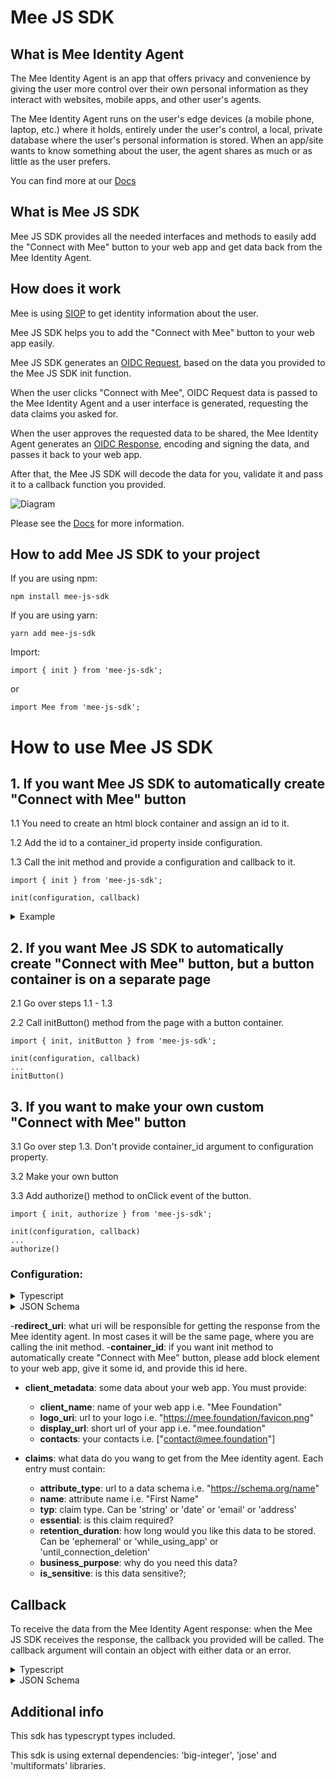 # Mee JS SDK

## What is Mee Identity Agent

The Mee Identity Agent is an app that offers privacy and convenience by giving the user more control over their own personal information as they interact with websites, mobile apps, and other user's agents.

The Mee Identity Agent runs on the user's edge devices (a mobile phone, laptop, etc.) where it holds, entirely under the user's control, a local, private database where the user's personal information is stored. When an app/site wants to know something about the user, the agent shares as much or as little as the user prefers.

You can find more at our [Docs](https://docs-dev.mee.foundation/Identity_agent.html)

## What is Mee JS SDK

Mee JS SDK provides all the needed interfaces and methods to easily add the "Connect with Mee" button to your web app and get data back from the Mee Identity Agent.

## How does it work

Mee is using [SIOP](https://openid.net/specs/openid-connect-self-issued-v2-1_0.html) to get identity information about the user.

Mee JS SDK helps you to add the "Connect with Mee" button to your web app easily.

Mee JS SDK generates an [OIDC Request](https://openid.net/specs/openid-connect-core-1_0.html#SelfIssuedRequest), based on the data you provided to the Mee JS SDK init function.

When the user clicks "Connect with Mee", OIDC Request data is passed to the Mee Identity Agent and a user interface is generated, requesting the data claims you asked for.

When the user approves the  requested data to be shared, the Mee Identity Agent generates an [OIDC Response](https://openid.net/specs/openid-connect-core-1_0.html#SelfIssuedResponse), encoding and signing the data, and passes it back to your web app.

After that, the Mee JS SDK will decode the data for you, validate it and pass it to a callback function you provided.

![Diagram](https://docs-dev.mee.foundation/images/mee-js-sdk.svg)

Please see the [Docs](https://docs-dev.mee.foundation/Connect_with_Mee.html) for more information.

## How to add Mee JS SDK to your project

If you are using npm:
```
npm install mee-js-sdk
```
If you are using yarn:
```
yarn add mee-js-sdk
```
Import: 
```
import { init } from 'mee-js-sdk';
```
or
```
import Mee from 'mee-js-sdk';
```

# How to use Mee JS SDK

## 1. If you want Mee JS SDK to automatically create "Connect with Mee" button

1.1 You need to create an html block container and assign an id to it.

1.2 Add the id to a container_id property inside configuration.

1.3 Call the init method and provide a configuration and callback to it.
```
import { init } from 'mee-js-sdk';

init(configuration, callback)
```
<details>
  <summary>
    Example
  </summary>

```
    init({
    client_metadata: {
      client_name: 'Mee Foundation',
      logo_uri: 'https://mee.foundation/favicon.png',
      display_url: 'mee.foundation',
      contacts: [],
    },
    redirect_uri: 'https://mee.foundation',
    container_id: 'mee',
    claims: {
      id_token: {
        last_name: {
          attribute_type: 'https://schema.org/name',
          name: 'Last Name',
          typ: 'string',
          essential: true,
          retention_duration: "",
          business_purpose: '',
          is_sensitive: true,
        },
        first_name: {
          attribute_type: 'https://schema.org/name',
          name: 'First Name',
          typ: 'string',
          essential: false,
          retention_duration: MeeConsentDuration.ephemeral,
          business_purpose: '',
          is_sensitive: true,
        },
      },
    },
  }, (data) => {
      console.log(data);
    }
  });
```
</details>

## 2. If you want Mee JS SDK to automatically create "Connect with Mee" button, but a button container is on a separate page

2.1 Go over steps 1.1 - 1.3

2.2 Call initButton() method from the page with a button container.
```
import { init, initButton } from 'mee-js-sdk';

init(configuration, callback)
...
initButton()
```

## 3. If you want to make your own custom "Connect with Mee" button

3.1 Go over step 1.3. Don't provide container_id argument to configuration property.

3.2 Make your own button

3.3 Add authorize() method to onClick event of the button.

```
import { init, authorize } from 'mee-js-sdk';

init(configuration, callback)
...
authorize()
```

### Configuration: 
<details>
  <summary>
    Typescript
  </summary>
  
```
  interface MeeConfiguration {
      claims?: {
        id_token?: {
          [name: string]: {
              attribute_type: string;
              name: string;
              typ: 'string' | 'date' | 'email' | 'address';
              essential: boolean;
              retention_duration: "ephemeral" | "while_using_app" | "until_connection_deletion"
              business_purpose: string;
              is_sensitive: boolean;
          }
        }
      };
      client_metadata: {
          client_name: string;
          logo_uri: string;
          display_url: string;
          contacts: string[];
      }
      container_id?: string; 
      redirect_uri: string;
  }
```
</details>

<details>
  <summary>
    JSON Schema
  </summary>
  
```
 {
  "$schema": "http://json-schema.org/draft-04/schema#",
  "type": "object",
  "properties": {
    "client_metadata": {
      "type": "object",
      "properties": {
        "client_name": {
          "type": "string"
        },
        "logo_uri": {
          "type": "string",
          "format": "uri"
        },
        "display_url": {
          "type": "string",
          "format": "uri"
        },
        "contacts": {
          "type": "array",
          "items": [
            {
              "type": "string"
            }
          ]
        }
      },
      "required": [
        "client_name",
        "logo_uri",
        "display_url",
        "contacts"
      ]
    },
    "redirect_uri": {
      "type": "string"
    },
    "container_id": {
      "type": "string"
    },
    "claims": {
      "type": "object",
      "properties": {
        "id_token": {
          "type": "object",
          "patternProperties": {
            "^.*$": {
              "type": "object",
              "properties": {
                "attribute_type": {
                  "type": "string",
                  "format": "uri"
                },
                "name": {
                  "type": "string"
                },
                "typ": {
                  "type": "string",
                  "enum": ["string", "date", "email"]
                },
                "essential": {
                  "type": "boolean"
                },
                "retention_duration": {
                  "type": "string",
                  "enum": ["ephemeral", "while_using_app", "until_connection_deletion"]
                },
                "business_purpose": {
                  "type": "string"
                },
                "is_sensitive": {
                  "type": "boolean"
                }
              },
              "required": [
                "attribute_type",
                "name",
                "typ",
                "essential",
                "retention_duration",
                "business_purpose",
                "is_sensitive"
              ]
            }
          }
        }
      },
      "required": [
        "id_token"
      ]
    }
  },
  "required": [
    "client_metadata",
    "redirect_uri",
    "claims"
  ]
}
```
</details>

-**redirect_uri**: what uri will be responsible for getting the response from the Mee identity agent.
In most cases it will be the same page, where you are calling the init method.
-**container_id**: if you want init method to automatically create "Connect with Mee" button, please add block element to your web app, give it some id, and provide this id here.
- **client_metadata**: some data about your web app.
You must provide:
  - **client_name**: name of your web app i.e. "Mee Foundation"
  - **logo_uri**: url to your logo i.e. "https://mee.foundation/favicon.png"
  - **display_url**: short url of your app i.e. "mee.foundation"
  - **contacts**: your contacts i.e. ["contact@mee.foundation"]

- **claims**: what data do you wang to get from the Mee identity agent.
Each entry must contain:
  - **attribute_type**: url to a data schema i.e. "https://schema.org/name"
  - **name**: attribute name i.e. "First Name"
  - **typ**: claim type. Can be 'string' or 'date' or 'email' or 'address'
  - **essential**: is this claim required?
  - **retention_duration**: how long would you like this data to be stored. Can be 'ephemeral' or 'while_using_app' or 'until_connection_deletion'
  - **business_purpose**: why do you need this data?
  - **is_sensitive**: is this data sensitive?;

## Callback 
  To receive the data from the Mee Identity Agent response: when the Mee JS SDK receives the response, the callback you provided will be called. The callback argument will contain an object with either data or an error.
<details>
  <summary>
    Typescript
  </summary>

```
  {
    data?: {
      [name: string]: string
    };
    error?: {
      error: string;
      error_description: string;
    }
  }
```
Data will contain claims you required and "did" claim - unique user identifier. 
</details>
  
<details>
  <summary>
    JSON Schema
  </summary>

response can contain either data
```
{
  "$schema": "http://json-schema.org/draft-04/schema#",
  "type": "object",
  "properties": {
    "data": {
      "type": "object",
      "patternProperties": {
        "^.*$": {
          "type": "string"
        }
      },
      "required": ["did"]
    },
    "error": {
      "type": "object",
      "properties": {
        "error": {
          "type": "string",
          "enum": [
            "invalid_scope", 
            "unauthorized_client", 
            "access_denied", 
            "unsupported_response_type", 
            "server_error",
            "temporarily_unavailable",
            "interaction_required",
            "login_required",
            "account_selection_required",
            "consent_required",
            "invalid_request_uri",
            "invalid_request_object",
            "request_not_supported",
            "request_uri_not_supported",
            "registration_not_supported",
            "user_cancelled",
            "registration_value_not_supported",
            "subject_syntax_types_not_supported",
            "invalid_registration_uri",
            "invalid_registration_object",
            "validation_failed",
            "request_malformed",
            "unknown_error"
          ]
        },
        "error_description": {
          "type": "string"
        }
      },
      "required": [
        "error",
        "error_description"
      ]
    }
  }
}
```

</details>

## Additional info
This sdk has typescrypt types included.

This sdk is using external dependencies: 'big-integer', 'jose' and 'multiformats' libraries.

